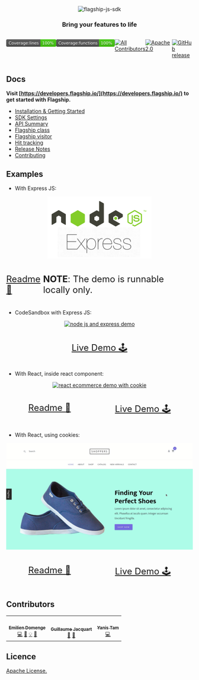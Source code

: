 <p align="center">

<img  src="https://mk0abtastybwtpirqi5t.kinstacdn.com/wp-content/uploads/picture-solutions-persona-product-flagship.jpg"  width="211"  height="182"  alt="flagship-js-sdk"  />

</p>

<h3 align="center">Bring your features to life</h3>

<div style='display: flex; justify-content: space-around;'>

![flagship-js-sdk-coverage_lines](badges/badge-lines.svg)

![flagship-js-sdk-functions](badges/badge-functions.svg)

<!-- ALL-CONTRIBUTORS-BADGE:START - Do not remove or modify this section -->

[![All Contributors](https://img.shields.io/badge/all_contributors-3-orange.svg?style=flat-square)](#contributors-)

<!-- ALL-CONTRIBUTORS-BADGE:END -->

[![Apache2.0](https://img.shields.io/badge/License-Apache%202.0-blue.svg)](http://www.apache.org/licenses/LICENSE-2.0)

[![GitHub release](https://img.shields.io/github/v/release/abtasty/flagship-js-sdk.svg)](https://github.com/abtasty/flagship-js-sdk/releases)

</div>

## Docs

**Visit [https://developers.flagship.io/](https://developers.flagship.io/) to get started with Flagship.**

-   [Installation & Getting Started](https://developers.flagship.io/js/v2.1.x/#getting-started)
-   [SDK Settings](https://developers.flagship.io/js/v2.1.x/#sdk-settings)
-   [API Summary](https://developers.flagship.io/js/v2.1.x/#js-sdk-features)
-   [Flagship class](https://developers.flagship.io/js/v2.1.x/#i-flagship-i-class-1)
-   [Flagship visitor](https://developers.flagship.io/js/v2.1.x/#i-flagshipvisitor-i-class-1)
-   [Hit tracking](https://developers.flagship.io/js/v2.1.x/#hits)
-   [Release Notes](https://github.com/abtasty/flagship-js-sdk/blob/master/RELEASENOTES.md)
-   [Contributing](https://github.com/abtasty/flagship-js-sdk/blob/master/CONTRIBUTING.md)

## Examples

-   With Express JS:

<p align="center">
<a href="examples/api-server/README.md">
<img width="280" src="./doc/nodeJSandExpress.png" alt="node js and express demo" width="600"/>
</a>
</p>

<div style="display: flex; justify-content: space-around; font-size: 24px">

[Readme 📖](examples/api-server/README.md)

**NOTE**: The demo is runnable locally only.

</div>

-   CodeSandbox with Express JS:

<p align="center">
<a href="https://codesandbox.io/s/flagship-js-sdk-server-example-zuusm">
<img width="180" src="https://pbs.twimg.com/profile_images/1171375829382774784/70ZgE-ke_400x400.png" alt="node js and express demo" width="600"/>
</a>
</p>

<div style="display: flex; justify-content: space-around; font-size: 24px">

[Live Demo 🕹](https://codesandbox.io/s/flagship-js-sdk-server-example-zuusm)

</div>

-   With React, inside react component:

<p align="center">
<a href="https://abtasty.github.io/flagship-js-sdk/">
<img src="./doc/react-with-sdk-js.gif" alt="react ecommerce demo with cookie" width="600"/>
</a>
</p>

<div style="display: flex; justify-content: space-around; font-size: 24px">

[Readme 📖](examples/react-app/README.md)

[Live Demo 🕹](https://abtasty.github.io/flagship-js-sdk/)

</div>

-   With React, using cookies:

<p align="center">
<a href="https://react-ecommerce-demo.internal.flagship.io/">
<img src="./doc/react-ecommerce-demo.gif" alt="react ecommerce demo with cookie" width="600"/>
</a>
</p>

<div style="display: flex; justify-content: space-around; font-size: 24px">

[Readme 📖](https://github.com/abtasty/flagship-react-sdk/tree/master/examples/react-ecommerce-demo)

[Live Demo 🕹](https://react-ecommerce-demo.internal.flagship.io/)

</div>

## Contributors

<!-- ALL-CONTRIBUTORS-LIST:START - Do not remove or modify this section -->
<!-- prettier-ignore-start -->
<!-- markdownlint-disable -->
<table>
  <tr>
    <td align="center"><a href="https://www.domenge.fr/"><img src="https://avatars0.githubusercontent.com/u/15636263?v=4?s=100" width="100px;" alt=""/><br /><sub><b>Emilien Domenge</b></sub></a><br /><a href="https://github.com/abtasty/flagship-js-sdk/commits?author=Emidomenge" title="Code">💻</a> <a href="https://github.com/abtasty/flagship-js-sdk/commits?author=Emidomenge" title="Documentation">📖</a> <a href="#example-Emidomenge" title="Examples">💡</a> <a href="#maintenance-Emidomenge" title="Maintenance">🚧</a></td>
    <td align="center"><a href="https://github.com/guillaumejacquart"><img src="https://avatars2.githubusercontent.com/u/5268752?v=4?s=100" width="100px;" alt=""/><br /><sub><b>Guillaume Jacquart</b></sub></a><br /><a href="https://github.com/abtasty/flagship-js-sdk/issues?q=author%3Aguillaumejacquart" title="Bug reports">🐛</a> <a href="https://github.com/abtasty/flagship-js-sdk/pulls?q=is%3Apr+reviewed-by%3Aguillaumejacquart" title="Reviewed Pull Requests">👀</a></td>
    <td align="center"><a href="https://yanistam.me/"><img src="https://avatars1.githubusercontent.com/u/11974574?v=4?s=100" width="100px;" alt=""/><br /><sub><b>Yanis Tam</b></sub></a><br /><a href="https://github.com/abtasty/flagship-js-sdk/commits?author=Madorakkusu" title="Code">💻</a></td>
  </tr>
</table>

<!-- markdownlint-enable -->
<!-- prettier-ignore-end -->

<!-- ALL-CONTRIBUTORS-LIST:END -->

## Licence

[Apache License.](https://github.com/abtasty/flagship-js-sdk/blob/master/LICENSE)
